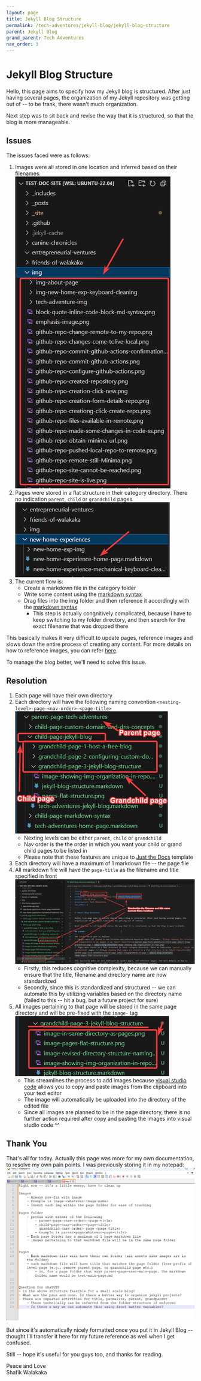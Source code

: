 ```yaml
---
layout: page
title: Jekyll Blog Structure
permalink: /tech-adventures/jekyll-blog/jekyll-blog-structure
parent: Jekyll Blog
grand_parent: Tech Adventures
nav_order: 3
---
```


# Jekyll Blog Structure

Hello, this page aims to specify how my Jekyll blog is structured. After just having several pages, the organization of my Jekyll repository was getting out of  -- to be frank, there wasn't much organization.

Next step was to sit back and revise the way that it is structured, so that the blog is more manageable.

## Issues

The issues faced were as follows:
1. Images were all stored in one location and inferred based on their filenames: ![Image showing the structure and organization of my images in my Jekyll repository](/parent-page-tech-adventures/child-page-jekyll-blog/grandchild-page-3-jekyll-blog-structure/image-showing-img-organization-in-repo.png)
2. Pages were stored in a flat structure in their category directory. There no indication `parent`, `child` or `grandchild` pages <br>![Image showing that pages are stored in a flat structure in my Jekyll repository](/parent-page-tech-adventures/child-page-jekyll-blog/grandchild-page-3-jekyll-blog-structure/image-pages-flat-structure.png)
3. The current flow is:
    - Create a markdown file in the category folder
    - Write some content using the [markdown syntax](/tech-adventures/markdown-syntax)
    - Drag files into the img folder and then reference it accordingly with the [markdown syntax](/tech-adventures/markdown-syntax)
        - This step is actually congnitively complicated, because I have to keep switching to my folder directory, and then search for the exact filename that was dropped there

This basically makes it very difficult to update pages, reference images and slows down the entire process of creating any content. For more details on how to reference images, you can refer [here](/tech-adventures/markdown-syntax).

To manage the blog better, we'll need to solve this issue.


## Resolution

1. Each page will have their own directory
2. Each directory will have the following naming convention `<nesting-level>-page-<nav-order>-<page-title>`<br> ![Alt text](/parent-page-tech-adventures/child-page-jekyll-blog/grandchild-page-3-jekyll-blog-structure/image-revised-directory-structure-naming-convention.png)
    - Nexting levels can be either `parent`, `child` or `grandchild`
    - Nav order is the the order in which you want your child or grand child pages to be listed in
    - Please note that these features are unique to [Just the Docs](https://just-the-docs.com/docs/navigation-structure/) template
3. Each directory will have a maximum of 1 markdown file -- the page file
4. All markdown file will have the `page-title` as the filename and title specified in front  <br> ![image showing the standardization of filenames, titles in front matter and directory name](/parent-page-tech-adventures/child-page-jekyll-blog/grandchild-page-3-jekyll-blog-structure/image-filename-standardize-with-site-title.png)
    - Firstly, this reduces cognitive complexity, because we can manually ensure that the title, filename and directory name are now standardized
    - Secondly, since this is standardized and structured -- we can automate this by utilizing variables based on the directory name (failed to this -- hit a bug, but a future project for sure)
5. All images pertaining to that page will be stored in the same page directory and will be pre-fixed with the `image-` tag <br> ![List of image files in the jekyll blog structure directory](/parent-page-tech-adventures/child-page-jekyll-blog/grandchild-page-3-jekyll-blog-structure/image-all-image-in-same-directory-w-img-prefix.png)
    - This streamlines the process to add images because [visual studio code](https://code.visualstudio.com/) allows you to copy and paste images from the clipboard into your text editor
    - The image will automatically be uploaded into the directory of the edited file
    - Since all images are planned to be in the page directory, there is no further action required after copy and pasting the images into visual studio code ^^

## Thank You

That's all for today. Actually this page was more for my own documentation, to resolve my own pain points. I was previously storing it in my notepad:
![Image of my notepad storing notes for my filestructure](/parent-page-tech-adventures/child-page-jekyll-blog/grandchild-page-3-jekyll-blog-structure/iamge-notepad-notes-for-file-structure.png)

But since it's automatically nicely formatted once you put it in Jekyll Blog -- thought I'll transfer it here for my future reference as well when I get confused.

Still -- hope it's useful for you guys too, and thanks for reading.


Peace and Love <br>
Shafik Walakaka